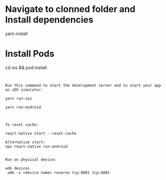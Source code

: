 
# Navigate to clonned folder and Install dependencies
yarn install

# Install Pods
cd ios && pod install
```


Run this command to start the development server and to start your app on iOS simulator:

yarn run:ios

yarn run:android



To reset cache:

react-native start --reset-cache

Alternative start:
npx react-native run-android


Run on physical device:

adb devices
 adb -s <device name> reverse tcp:8081 tcp:8081